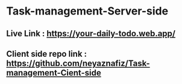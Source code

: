 ﻿# Task-management-Server-side

## Live Link : https://your-daily-todo.web.app/

## Client side repo link : https://github.com/neyaznafiz/Task-management-Cient-side
